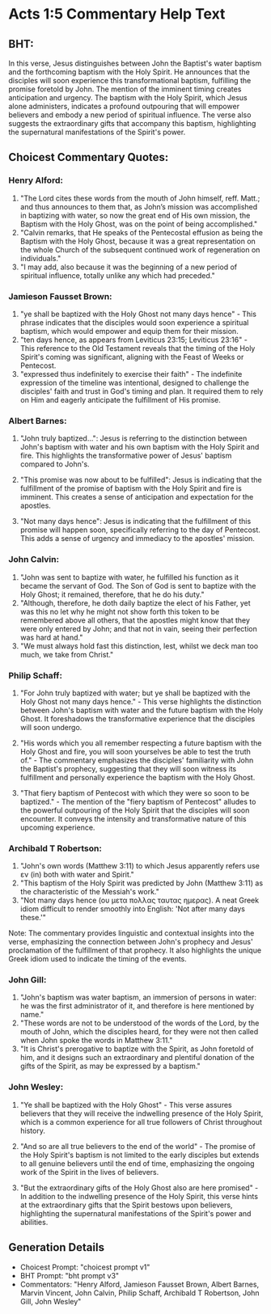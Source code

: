 # Acts 1:5 Commentary Help Text

## BHT:
In this verse, Jesus distinguishes between John the Baptist's water baptism and the forthcoming baptism with the Holy Spirit. He announces that the disciples will soon experience this transformational baptism, fulfilling the promise foretold by John. The mention of the imminent timing creates anticipation and urgency. The baptism with the Holy Spirit, which Jesus alone administers, indicates a profound outpouring that will empower believers and embody a new period of spiritual influence. The verse also suggests the extraordinary gifts that accompany this baptism, highlighting the supernatural manifestations of the Spirit's power.

## Choicest Commentary Quotes:
### Henry Alford:
1. "The Lord cites these words from the mouth of John himself, reff. Matt.; and thus announces to them that, as John’s mission was accomplished in baptizing with water, so now the great end of His own mission, the Baptism with the Holy Ghost, was on the point of being accomplished."
2. "Calvin remarks, that He speaks of the Pentecostal effusion as being the Baptism with the Holy Ghost, because it was a great representation on the whole Church of the subsequent continued work of regeneration on individuals."
3. "I may add, also because it was the beginning of a new period of spiritual influence, totally unlike any which had preceded."

### Jamieson Fausset Brown:
1. "ye shall be baptized with the Holy Ghost not many days hence" - This phrase indicates that the disciples would soon experience a spiritual baptism, which would empower and equip them for their mission.
2. "ten days hence, as appears from Leviticus 23:15; Leviticus 23:16" - This reference to the Old Testament reveals that the timing of the Holy Spirit's coming was significant, aligning with the Feast of Weeks or Pentecost.
3. "expressed thus indefinitely to exercise their faith" - The indefinite expression of the timeline was intentional, designed to challenge the disciples' faith and trust in God's timing and plan. It required them to rely on Him and eagerly anticipate the fulfillment of His promise.

### Albert Barnes:
1. "John truly baptized...": Jesus is referring to the distinction between John's baptism with water and his own baptism with the Holy Spirit and fire. This highlights the transformative power of Jesus' baptism compared to John's. 

2. "This promise was now about to be fulfilled": Jesus is indicating that the fulfillment of the promise of baptism with the Holy Spirit and fire is imminent. This creates a sense of anticipation and expectation for the apostles. 

3. "Not many days hence": Jesus is indicating that the fulfillment of this promise will happen soon, specifically referring to the day of Pentecost. This adds a sense of urgency and immediacy to the apostles' mission.

### John Calvin:
1. "John was sent to baptize with water, he fulfilled his function as it became the servant of God. The Son of God is sent to baptize with the Holy Ghost; it remained, therefore, that he do his duty."
2. "Although, therefore, he doth daily baptize the elect of his Father, yet was this no let why he might not show forth this token to be remembered above all others, that the apostles might know that they were only entered by John; and that not in vain, seeing their perfection was hard at hand."
3. "We must always hold fast this distinction, lest, whilst we deck man too much, we take from Christ."

### Philip Schaff:
1. "For John truly baptized with water; but ye shall be baptized with the Holy Ghost not many days hence." - This verse highlights the distinction between John's baptism with water and the future baptism with the Holy Ghost. It foreshadows the transformative experience that the disciples will soon undergo.

2. "His words which you all remember respecting a future baptism with the Holy Ghost and fire, you will soon yourselves be able to test the truth of." - The commentary emphasizes the disciples' familiarity with John the Baptist's prophecy, suggesting that they will soon witness its fulfillment and personally experience the baptism with the Holy Ghost.

3. "That fiery baptism of Pentecost with which they were so soon to be baptized." - The mention of the "fiery baptism of Pentecost" alludes to the powerful outpouring of the Holy Spirit that the disciples will soon encounter. It conveys the intensity and transformative nature of this upcoming experience.

### Archibald T Robertson:
1. "John's own words (Matthew 3:11) to which Jesus apparently refers use εν (in) both with water and Spirit."
2. "This baptism of the Holy Spirit was predicted by John (Matthew 3:11) as the characteristic of the Messiah's work."
3. "Not many days hence (ου μετα πολλας ταυτας ημερας). A neat Greek idiom difficult to render smoothly into English: 'Not after many days these.'"

Note: The commentary provides linguistic and contextual insights into the verse, emphasizing the connection between John's prophecy and Jesus' proclamation of the fulfillment of that prophecy. It also highlights the unique Greek idiom used to indicate the timing of the events.

### John Gill:
1. "John's baptism was water baptism, an immersion of persons in water: he was the first administrator of it, and therefore is here mentioned by name."
2. "These words are not to be understood of the words of the Lord, by the mouth of John, which the disciples heard, for they were not then called when John spoke the words in Matthew 3:11."
3. "It is Christ's prerogative to baptize with the Spirit, as John foretold of him, and it designs such an extraordinary and plentiful donation of the gifts of the Spirit, as may be expressed by a baptism."

### John Wesley:
1. "Ye shall be baptized with the Holy Ghost" - This verse assures believers that they will receive the indwelling presence of the Holy Spirit, which is a common experience for all true followers of Christ throughout history.

2. "And so are all true believers to the end of the world" - The promise of the Holy Spirit's baptism is not limited to the early disciples but extends to all genuine believers until the end of time, emphasizing the ongoing work of the Spirit in the lives of believers.

3. "But the extraordinary gifts of the Holy Ghost also are here promised" - In addition to the indwelling presence of the Holy Spirit, this verse hints at the extraordinary gifts that the Spirit bestows upon believers, highlighting the supernatural manifestations of the Spirit's power and abilities.


## Generation Details
- Choicest Prompt: "choicest prompt v1"
- BHT Prompt: "bht prompt v3"
- Commentators: "Henry Alford, Jamieson Fausset Brown, Albert Barnes, Marvin Vincent, John Calvin, Philip Schaff, Archibald T Robertson, John Gill, John Wesley"
